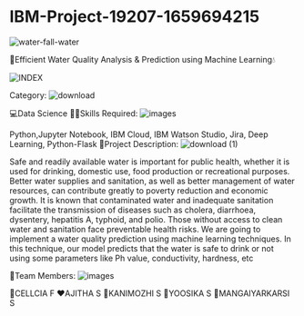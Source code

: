 # IBM-Project-19207-1659694215 

![water-fall-water](https://user-images.githubusercontent.com/114070863/202854215-3720a166-ec23-4d03-9e9f-de7d45a28836.gif)



🌊Efficient Water Quality Analysis &amp; Prediction using Machine Learning💧

![INDEX](https://user-images.githubusercontent.com/114070863/202854261-bb2b5406-ee48-463a-8565-6a13d6bc2c7b.png)



Category:
![download](https://user-images.githubusercontent.com/114070863/202854332-d59f3765-5da0-4267-a067-86df47bd1be7.jpg)




💻Data Science
👨‍🎓Skills Required:
![images](https://user-images.githubusercontent.com/114070863/202854396-b74d8dc7-72c1-42f3-a9d1-d6dbbf3ae1f7.jpg)



Python,Jupyter Notebook, IBM Cloud, IBM Watson Studio, Jira, Deep Learning, Python-Flask
📖Project Description:
![download (1)](https://user-images.githubusercontent.com/114070863/202854494-086d887f-5134-4627-8a6e-528831ea7241.jpg)



Safe and readily available water is important for public health, whether it is used for drinking, domestic use, food production or recreational purposes. Better water supplies and sanitation, as well as better management of water resources, can contribute greatly to poverty reduction and economic growth. It is known that contaminated water and inadequate sanitation facilitate the transmission of diseases such as cholera, diarrhoea, dysentery, hepatitis A, typhoid, and polio. Those without access to clean water and sanitation face preventable health risks. We are going to implement a water quality prediction using machine learning techniques. In this technique, our model predicts that the water is safe to drink or not using some parameters like Ph value, conductivity, hardness, etc


🤵Team Members:
![images](https://user-images.githubusercontent.com/114070863/202854545-17793f8d-48e7-46ce-a0ba-9cc4f3f4b988.png)


💚CELLCIA F 
❤AJITHA S
🧡KANIMOZHI S
💜YOOSIKA S
🤎MANGAIYARKARSI S







